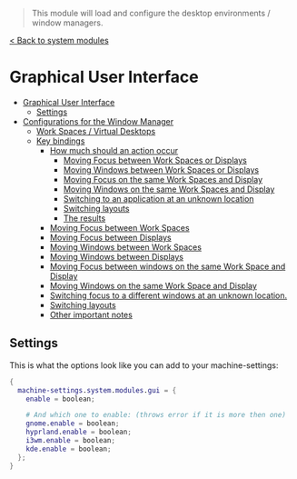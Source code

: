 > This module will load and configure the desktop environments / window managers.

[< Back to system modules](../README.md)

# Graphical User Interface

- [Graphical User Interface](#graphical-user-interface)
  - [Settings](#settings)
- [Configurations for the Window Manager](#configurations-for-the-window-manager)
  - [Work Spaces / Virtual Desktops](#work-spaces--virtual-desktops)
  - [Key bindings](#key-bindings)
    - [How much should an action occur](#how-much-should-an-action-occur)
      - [Moving Focus between Work Spaces or Displays](#moving-focus-between-work-spaces-or-displays)
      - [Moving Windows between Work Spaces or Displays](#moving-windows-between-work-spaces-or-displays)
      - [Moving Focus on the same Work Spaces and Display](#moving-focus-on-the-same-work-spaces-and-display)
      - [Moving Windows on the same Work Spaces and Display](#moving-windows-on-the-same-work-spaces-and-display)
      - [Switching to an application at an unknown location](#switching-to-an-application-at-an-unknown-location)
      - [Switching layouts](#switching-layouts)
      - [The results](#the-results)
    - [Moving Focus between Work Spaces](#moving-focus-between-work-spaces)
    - [Moving Focus between Displays](#moving-focus-between-displays)
    - [Moving Windows between Work Spaces](#moving-windows-between-work-spaces)
    - [Moving Windows between Displays](#moving-windows-between-displays)
    - [Moving Focus between windows on the same Work Space and Display](#moving-focus-between-windows-on-the-same-work-space-and-display)
    - [Moving Windows on the same Work Space and Display](#moving-windows-on-the-same-work-space-and-display)
    - [Switching focus to a different windows at an unknown location.](#switching-focus-to-a-different-windows-at-an-unknown-location)
    - [Switching layouts](#switching-layouts-1)
    - [Other important notes](#other-important-notes)

## Settings

This is what the options look like you can add to your machine-settings:

```Nix
{
  machine-settings.system.modules.gui = {
    enable = boolean;

    # And which one to enable: (throws error if it is more then one)
    gnome.enable = boolean;
    hyprland.enable = boolean;
    i3wm.enable = boolean;
    kde.enable = boolean;
  };
}
```

